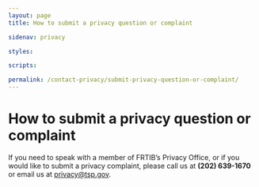 ```yaml
---
layout: page
title: How to submit a privacy question or complaint

sidenav: privacy

styles:

scripts:

permalink: /contact-privacy/submit-privacy-question-or-complaint/
---
```

# How to submit a privacy question or complaint

If you need to speak with a member of FRTIB’s Privacy Office, or if you would like to submit a privacy complaint, please call us at **(202) 639-1670** or email us at [privacy@tsp.gov](mailto:privacy@tsp.gov).

<!-- CONTENT END -->
